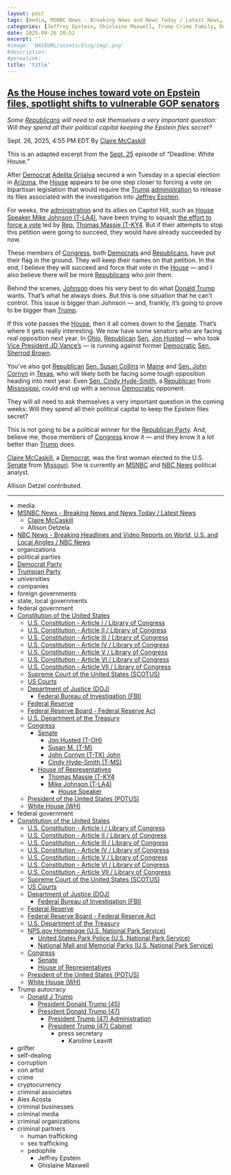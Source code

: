 ```yaml
---
layout: post
tags: [media, MSNBC News - Breaking News and News Today / Latest News, Claire McCaskill, Allison Detzela, NBC News - Breaking Headlines and Video Reports on World U.S. and Local Angles / NBC News, organizations, political parties, Democrat Party, Trumpian Party, universities, companies, foreign governments, state local governments, federal government, Constitution of the United States, U.S. Constitution - Article I / Library of Congress, U.S. Constitution - Article II / Library of Congress, U.S. Constitution - Article III / Library of Congress, U.S. Constitution - Article IV / Library of Congress, U.S. Constitution - Article V / Library of Congress, U.S. Constitution - Article VI / Library of Congress, U.S. Constitution - Article VII / Library of Congress, Supreme Court of the United States (SCOTUS), US Courts, Department of Justice (DOJ), Federal Bureau of Investigation (FBI), Federal Reserve, Federal Reserve Board - Federal Reserve Act, U.S. Department of the Treasury, Congress, Senate, Jon Husted (T-OH), Susan M. (T-M), John Cornyn (T-TX) John, Cindy Hyde-Smith (T-MS), House of Representatives, Thomas Massie (T-KY4, Mike Johnson (T-LA4), House Speaker, President of the United States (POTUS), White House (WH), federal government, Constitution of the United States, U.S. Constitution - Article I / Library of Congress, U.S. Constitution - Article II / Library of Congress, U.S. Constitution - Article III / Library of Congress, U.S. Constitution - Article IV / Library of Congress, U.S. Constitution - Article V / Library of Congress, U.S. Constitution - Article VI / Library of Congress, U.S. Constitution - Article VII / Library of Congress, Supreme Court of the United States (SCOTUS), US Courts, Department of Justice (DOJ), Federal Bureau of Investigation (FBI), Federal Reserve, Federal Reserve Board - Federal Reserve Act, U.S. Department of the Treasury, NPS.gov Homepage (U.S. National Park Service), United States Park Police (U.S. National Park Service), National Mall and Memorial Parks (U.S. National Park Service), Congress, Senate, House of Representatives, President of the United States (POTUS), White House (WH), Trump autocracy, Donald J Trump, President Donald Trump (45), President Donald Trump (47), President Trump (47) Administration, President Trump (47) Cabinet, press secretary, Karoline Leavitt, grifter, self-dealing, corruption, con artist, crime, cryptocurrency, criminal associates, Alex Acosta, criminal businesses, criminal media, criminal organizations, criminal partners, human trafficking, sex trafficking, pedophile, Jeffrey Epstein]
categories: [Jeffrey Epstein, Ghislaine Maxwell, Trump Crime Family, Donald Trump]
date: 2025-09-26 20:52
excerpt: ''
#image: 'BASEURL/assets/blog/img/.png'
#description:
#permalink:
title: 'title'
---
```


## [As the House inches toward vote on Epstein files, spotlight shifts to vulnerable GOP senators](https://www.msnbc.com/top-stories/latest/jeffrey-epstein-files-discharge-petition-next-steps-senate-rcna233978)

*Some [Republicans](https://www.gop.com/) will need to ask themselves a very important question: Will they spend all their political capital keeping the Epstein files secret?*

Sept. 26, 2025, 4:55 PM EDT
By [Claire McCaskill](https://www.nbcnews.com/author/claire-mccaskill-ncpn967501)

This is an adapted excerpt from the [Sept. 25](https://www.msnbc.com/deadline-white-house) episode of “Deadline: White House.”

After [Democrat](https://www.democrats.org/) [Adelita Grijalva](https://www.msnbc.com/rachel-maddow-show/maddowblog/grijalva-arizona-election-republicans-discharge-petition-epstein-rcna233381) secured a win Tuesday in a special election in [Arizona](https://www.az.gov/), the [House](https://www.house.gov/) appears to be one step closer to forcing a vote on bipartisan legislation that would require the [Trump](https://www.donaldjtrump.com/) [administration](https://www.whitehouse.gov/administration/) to release its files associated with the investigation into [Jeffrey Epstein](https://www.msnbc.com/top-stories/latest/trump-epstein-statue-removed-national-mall-rcna233501).

For weeks, the [administration](https://www.whitehouse.gov/administration/) and its allies on Capitol Hill, such as [House Speaker Mike Johnson (T-LA4)](https://www.msnbc.com/rachel-maddow-show/maddowblog/epstein-case-mike-johnson-backs-claim-trump-was-fbi-informant-rcna229828), have been trying to squash [the effort to force a vote](https://www.msnbc.com/opinion/msnbc-opinion/trump-esptein-files-petition-ro-khanna-rcna230592) led by  [Rep.](https://www.house.gov/) [Thomas Massie (T-KY4](https://massie.house.gov/). But if their attempts to stop this petition were going to succeed, they would have already succeeded by now.

These members of [Congress](https://www.congress.gov/), both [Democrats](https://www.democrats.org/) and [Republicans](https://www.gop.com/), have put their flag in the ground. They will keep their names on that petition. In the end, I believe they will succeed and force that vote in the [House](https://www.house.gov/) — and I also believe there will be more [Republicans](https://www.gop.com/) who join them.

Behind the scenes, [Johnson](https://mikejohnson.house.gov/) does his very best to do what [Donald Trump](https://www.donaldjtrump.com/) wants. That’s what he always does. But this is one situation that he can’t control. This issue is bigger than Johnson — and, frankly, it’s going to prove to be bigger than [Trump](https://www.donaldjtrump.com/).

If this vote passes the [House](https://www.house.gov/), then it all comes down to the [Senate](https://www.senate.gov/). That’s where it gets really interesting. We now have some senators who are facing real opposition next year. In [Ohio](https://www.ohio.gov/), [Republican](https://www.gop.com/) [Sen.](https://www.senate.gov/) [Jon Husted](https://www.husted.senate.gov/) — who took [Vice President JD Vance’s](https://www.msnbc.com/jd-vance) — is running against former [Democratic](https://www.democrats.org/) [Sen. Sherrod Brown](https://www.msnbc.com/opinion/msnbc-opinion/sherrod-brown-ohio-senate-2026-rcna224902).

You’ve also got [Republican](https://www.gop.com/) [Sen. Susan Collins](https://www.msnbc.com/rachel-maddow-show/maddowblog/shame-republican-sen-susan-collins-faces-heckling-boos-public-event-ma-rcna227723) in [Maine](https://www.maine.gov/) and [Sen. John Cornyn](https://www.msnbc.com/rachel-maddow-show/maddowblog/thursdays-campaign-52925-texas-poll-offers-discouraging-news-john-corn-rcna209751) in [Texas](https://www.texas.gov/), who will likely both be facing some tough opposition heading into next year. Even [Sen. Cindy Hyde-Smith](https://www.msnbc.com/rachel-maddow-show/maddowblog/mondays-campaign-9825-virginia-race-likely-shrink-gops-edge-house-rcna229849), a [Republican](https://www.gop.com/) from [Mississippi](https://www.ms.gov/), could end up with a serious [Democratic](https://www.democrats.org/) opponent.

They will all need to ask themselves a very important question in the coming weeks: Will they spend all their political capital to keep the Epstein files secret?

This is not going to be a political winner for the [Republican Party](https://www.gop.com/). And, believe me, those members of [Congress](https://www.congress.gov/) know it — and they know it a lot better than [Trump](https://www.donaldjtrump.com/) does.

[Claire McCaskill](https://www.nbcnews.com/author/claire-mccaskill-ncpn967501), a [Democrat](https://www.democrats.org/), was the first woman elected to the U.S. [Senate](https://www.senate.gov/) from [Missouri](https://www.mo.gov/). She is currently an [MSNBC](https://www.msnbc.com/) and [NBC News](https://www.nbcnews.com/) political analyst.

Allison Detzel contributed.



----
- media
- [MSNBC News - Breaking News and News Today / Latest News](https://www.msnbc.com/)
    - [Claire McCaskill](https://www.nbcnews.com/author/claire-mccaskill-ncpn967501)
    - Allison Detzela
- [NBC News - Breaking Headlines and Video Reports on World, U.S. and Local Angles / NBC News](https://www.nbcnews.com/)
- organizations
- political parties
- [Democrat Party](https://www.democrats.org/)
- [Trumpian Party](https://www.gop.com/)
- universities
- companies
- foreign governments
- state, local governments
- federal government
- [Constitution of the United States](https://constitution.congress.gov/constitution/)
    - [U.S. Constitution - Article I / Library of Congress](https://constitution.congress.gov/constitution/article-1/)
    - [U.S. Constitution - Article II / Library of Congress](https://constitution.congress.gov/constitution/article-2/)
    - [U.S. Constitution - Article III / Library of Congress](https://constitution.congress.gov/constitution/article-3/)
    - [U.S. Constitution - Article IV / Library of Congress](https://constitution.congress.gov/constitution/article-4/)
    - [U.S. Constitution - Article V / Library of Congress](https://constitution.congress.gov/constitution/article-5/)
    - [U.S. Constitution - Article VI / Library of Congress](https://constitution.congress.gov/constitution/article-6/)
    - [U.S. Constitution - Article VII / Library of Congress](https://constitution.congress.gov/constitution/article-7/)
    - [Supreme Court of the United States (SCOTUS)](https://www.supremecourt.gov/)
    - [US Courts](https://www.uscourts.gov/)
    - [Department of Justice (DOJ)](https://www.justice.gov/)
        - [Federal Bureau of Investigation (FBI)](https://www.fbi.gov/)
    - [Federal Reserve](https;//www.federalreserve.gov/)
    - [Federal Reserve Board - Federal Reserve Act](https://www.federalreserve.gov/aboutthefed/fract.htm)
    - [U.S. Department of the Treasury](https://home.treasury.gov/)
    - [Congress](https://www.congress.gov/)
        - [Senate](https://www.senate.gov/)
            - [Jon Husted (T-OH)](https://www.husted.senate.gov/)
            - [Susan M. (T-M)](https://www.collins.senate.gov/)
            - [John Cornyn (T-TX) John](https://www.cornyn.senate.gov/)
            - [Cindy Hyde-Smith (T-MS)](https://www.hydesmith.senate.gov/)
        - [House of Representatives](https://www.house.gov/)
            - [Thomas Massie (T-KY4](https://massie.house.gov/)
            - [Mike Johnson (T-LA4)](https://mikejohnson.house.gov/)
                - [House Speaker](https://www.speaker.gov/)
    - [President of the United States (POTUS)](https://www.whitehouse.gov/)
    - [White House (WH)](https://www.whitehouse.gov/)
- federal government
- [Constitution of the United States](https://constitution.congress.gov/constitution/)
    - [U.S. Constitution - Article I / Library of Congress](https://constitution.congress.gov/constitution/article-1/)
    - [U.S. Constitution - Article II / Library of Congress](https://constitution.congress.gov/constitution/article-2/)
    - [U.S. Constitution - Article III / Library of Congress](https://constitution.congress.gov/constitution/article-3/)
    - [U.S. Constitution - Article IV / Library of Congress](https://constitution.congress.gov/constitution/article-4/)
    - [U.S. Constitution - Article V / Library of Congress](https://constitution.congress.gov/constitution/article-5/)
    - [U.S. Constitution - Article VI / Library of Congress](https://constitution.congress.gov/constitution/article-6/)
    - [U.S. Constitution - Article VII / Library of Congress](https://constitution.congress.gov/constitution/article-7/)
    - [Supreme Court of the United States (SCOTUS)](https://www.supremecourt.gov/)
    - [US Courts](https://www.uscourts.gov/)
    - [Department of Justice (DOJ)](https://www.justice.gov/)
        - [Federal Bureau of Investigation (FBI)](https://www.fbi.gov/)
    - [Federal Reserve](https;//www.federalreserve.gov/)
    - [Federal Reserve Board - Federal Reserve Act](https://www.federalreserve.gov/aboutthefed/fract.htm)
    - [U.S. Department of the Treasury](https://home.treasury.gov/)
    - [NPS.gov Homepage (U.S. National Park Service)](https://www.nps.gov/index.htm)
        - [United States Park Police (U.S. National Park Service)](https://www.nps.gov/subjects/uspp/index.htm)
        - [National Mall and Memorial Parks (U.S. National Park Service)](https://www.nps.gov/nama/index.htm)
    - [Congress](https://www.congress.gov/)
        - [Senate](https://www.senate.gov/)
        - [House of Representatives](https://www.house.gov/)
     - [President of the United States (POTUS)](https://www.whitehouse.gov/)
    - [White House (WH)](https://www.whitehouse.gov/)
- Trump autocracy
    - [Donald J Trump](https://www.donaldjtrump.com/)
        - [President Donald Trump (45)](https://trumpwhitehouse.archives.gov/)
        - [President Donald Trump (47)](https://www.whitehouse.gov/administration/donald-j-trump/)
            - [President Trump (47) Administration](https://www.whitehouse.gov/administration/)
            - [President Trump (47) Cabinet](https://www.whitehouse.gov/administration/the-cabinet/)
                - press secretary
                    - Karoline Leavitt
- grifter
- self-dealing
- corruption
- con artist
- crime
- cryptocurrency
- criminal associates
- Alex Acosta 
- criminal businesses
- criminal media
- criminal organizations
- criminal partners
    - human trafficking 
    - sex trafficking 
    - pedophile 
        - Jeffrey Epstein 
        - Ghislaine Maxwell
